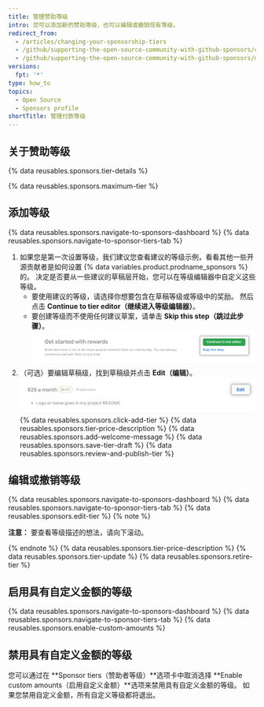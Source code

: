```yaml
---
title: 管理赞助等级
intro: 您可以添加新的赞助等级，也可以编辑或撤销现有等级。
redirect_from:
  - /articles/changing-your-sponsorship-tiers
  - /github/supporting-the-open-source-community-with-github-sponsors/changing-your-sponsorship-tiers
  - /github/supporting-the-open-source-community-with-github-sponsors/managing-your-sponsorship-tiers
versions:
  fpt: '*'
type: how_to
topics:
  - Open Source
  - Sponsors profile
shortTitle: 管理付款等级
---
```


## 关于赞助等级

{% data reusables.sponsors.tier-details %}

{% data reusables.sponsors.maximum-tier %}

## 添加等级

{% data reusables.sponsors.navigate-to-sponsors-dashboard %}
{% data reusables.sponsors.navigate-to-sponsor-tiers-tab %}
1. 如果您是第一次设置等级，我们建议您查看建议的等级示例，看看其他一些开源贡献者是如何设置 {% data variables.product.prodname_sponsors %} 的。 决定是否要从一些建议的草稿层开始，您可以在等级编辑器中自定义这些等级。
   - 要使用建议的等级，请选择你想要包含在草稿等级或等级中的奖励。 然后点击 **Continue to tier editor（继续进入等级编辑器）**。
   - 要创建等级而不使用任何建议草案，请单击 **Skip this step（跳过此步骤）**。 !["跳过此步骤" 选项和 "继续进入等级编辑器" 按钮](/assets/images/help/sponsors/tier-editor-button.png)
1. （可选）要编辑草稿级，找到草稿级并点击 **Edit（编辑）**。 ![草稿等级旁边的编辑按钮](/assets/images/help/sponsors/draft-tier-edit.png)
{% data reusables.sponsors.click-add-tier %}
{% data reusables.sponsors.tier-price-description %}
{% data reusables.sponsors.add-welcome-message %}
{% data reusables.sponsors.save-tier-draft %}
{% data reusables.sponsors.review-and-publish-tier %}

## 编辑或撤销等级

{% data reusables.sponsors.navigate-to-sponsors-dashboard %}
{% data reusables.sponsors.navigate-to-sponsor-tiers-tab %}
{% data reusables.sponsors.edit-tier %}
  {% note %}

  **注意：** 要查看等级描述的想法，请向下滚动。

  {% endnote %}
{% data reusables.sponsors.tier-price-description %}
{% data reusables.sponsors.tier-update %}
{% data reusables.sponsors.retire-tier %}

## 启用具有自定义金额的等级

{% data reusables.sponsors.navigate-to-sponsors-dashboard %}
{% data reusables.sponsors.navigate-to-sponsor-tiers-tab %}
{% data reusables.sponsors.enable-custom-amounts %}

## 禁用具有自定义金额的等级

您可以通过在 **Sponsor tiers（赞助者等级）**选项卡中取消选择 **Enable custom amounts（启用自定义金额）**选项来禁用具有自定义金额的等级。 如果您禁用自定义金额，所有自定义等级都将退出。
